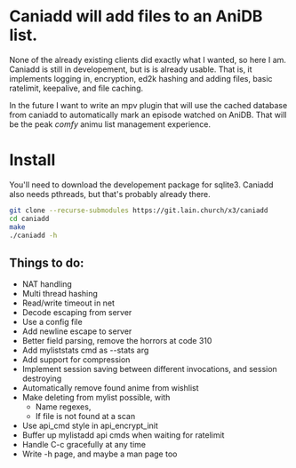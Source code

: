 # Caniadd will add files to an AniDB list.

None of the already existing clients did exactly what I wanted, so here I am.
Caniadd is still in developement, but is is already usable.
That is, it implements logging in, encryption, ed2k hashing and adding files, basic ratelimit, keepalive, and file caching.

In the future I want to write an mpv plugin that will use the cached database from caniadd to automatically mark an episode watched on AniDB.
That will be the peak *comfy* animu list management experience.

# Install

You'll need to download the developement package for sqlite3.
Caniadd also needs pthreads, but that's probably already there.

```bash
git clone --recurse-submodules https://git.lain.church/x3/caniadd
cd caniadd
make
./caniadd -h
```

## Things to do:
- NAT handling
- Multi thread hashing
- Read/write timeout in net
- Decode escaping from server
- Use a config file
- Add newline escape to server
- Better field parsing, remove the horrors at code 310
- Add myliststats cmd as --stats arg
- Add support for compression
- Implement session saving between different invocations, and session destroying
- Automatically remove found anime from wishlist
- Make deleting from mylist possible, with
  - Name regexes,
  - If file is not found at a scan
- Use api\_cmd style in api\_encrypt\_init
- Buffer up mylistadd api cmds when waiting for ratelimit
- Handle C-c gracefully at any time
- Write -h page, and maybe a man page too

